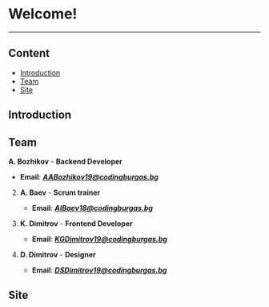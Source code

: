 # Welcome! 

---

## Content

+ [Introduction](#introduction)
+ [Team](#team)
+ [Site](#site)


## Introduction <a name = "introduction"></a>



## Team	<a name = "team"></a>

**A. Bozhikov** - **Backend Developer**	

   - **Email**: [***AABozhikov19@codingburgas.bg***](mailto:AABozhikov19@codingburgas.bg)	
   	

2. **A. Baev** - **Scrum trainer**	

   - **Email**: [***AIBaev18@codingburgas.bg***](mailto:AIBaev18@codingburgas.bg)	
   	

3. **K. Dimitrov** - **Frontend Developer**	

   - **Email**: [***KGDimitrov19@codingburgas.bg***](mailto:KGDimitrov19@codingburgas.bg)		

4. **D. Dimitrov** - **Designer**	

   - **Email**: [***DSDimitrov19@codingburgas.bg***](mailto:DSDimitrov19@codingburgas.bg)


## Site <a name = "site"></a>


